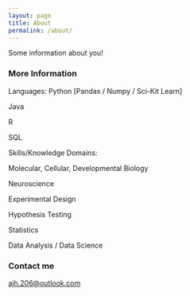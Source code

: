 ```yaml
---
layout: page
title: About
permalink: /about/
---
```


Some information about you!

### More Information

Languages:
Python [Pandas / Numpy / Sci-Kit Learn]

Java

R

SQL

Skills/Knowledge Domains:

Molecular, Cellular, Developmental Biology

Neuroscience

Experimental Design

Hypothesis Testing

Statistics

Data Analysis / Data Science

### Contact me

[ajh.206@outlook.com](mailto:email@domain.com)
